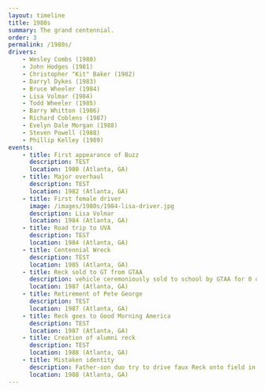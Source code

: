 ```yaml
---
layout: timeline
title: 1980s
summary: The grand centennial.
order: 3
permalink: /1980s/
drivers:
    - Wesley Combs (1980)
    - John Hodges (1981)
    - Christopher "Kit" Baker (1982)
    - Darryl Dykes (1983)
    - Bruce Wheeler (1984)
    - Lisa Volmar (1984)
    - Todd Wheeler (1985)
    - Barry Whitton (1986)
    - Richard Coblens (1987)
    - Evelyn Dale Morgan (1988)
    - Steven Powell (1988)
    - Phillip Kelley (1989)
events:
    - title: First appearance of Buzz
      description: TEST
      location: 1980 (Atlanta, GA)
    - title: Major overhaul
      description: TEST
      location: 1982 (Atlanta, GA)
    - title: First female driver
      image: /images/1980s/1984-lisa-driver.jpg
      description: Lisa Volmar
      location: 1984 (Atlanta, GA)
    - title: Road trip to UVA
      description: TEST
      location: 1984 (Atlanta, GA)
    - title: Centennial Wreck
      description: TEST
      location: 1985 (Atlanta, GA)
    - title: Reck sold to GT from GTAA
      description: vehicle ceremoniously sold to school by GTAA for 0 dollars
      location: 1987 (Atlanta, GA)
    - title: Retirement of Pete George
      description: TEST
      location: 1987 (Atlanta, GA)
    - title: Reck goes to Good Morning America
      description: TEST
      location: 1987 (Atlanta, GA)
    - title: Creation of alumni reck
      description: TEST
      location: 1988 (Atlanta, GA)
    - title: Mistaken identity
      description: Father-son duo try to drive faux Reck onto field in Athens before being told by stadium officials the actual Reck had been left in Atlanta
      location: 1988 (Atlanta, GA)
---
```

